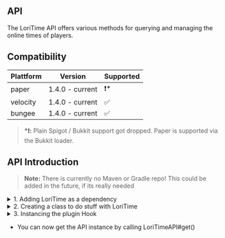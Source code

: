 ## API

The LoriTime API offers various methods for querying and managing the online times of players.

## Compatibility
| Plattform | Version         | Supported |
|-----------|-----------------|-----------|
| paper     | 1.4.0 - current | ❗*        |
| velocity  | 1.4.0 - current | ✅         |
| bungee    | 1.4.0 - current | ✅         |

> **\*❗:** Plain Spigot / Bukkit support got dropped. Paper is supported via the Bukkit loader.


## API Introduction

> **Note:** There is currently no Maven or Gradle repo! This could be added in the future, if its really needed

<details>
<summary>1. Adding LoriTime as a dependency</summary>

```yml
name: MyPlugin
version: 1.0
main: myplugin.MyPlugin
author: MaxMustermann
description: 'A plugin that hooks with the LoriTime API!'
softdepend: # or 'depend'
  - LoriTime
```

</details>

<details>
<summary>2. Creating a class to do stuff with LoriTime</summary>

```java
public class LoriTimeAPIHook {
  
    public LoriTimeAPIHook() {
        // Ready to do stuff with the API
    }

}
```

</details>

<details>
<summary>3. Instancing the plugin Hook</summary>

```java
public class MyPlugin extends JavaPlugin {
    private LoriTimeAPIHook loriTimeHook;

    @Override
    public void onEnable() {
        if (Bukkit.getPluginManager().getPlugin("LoriTime") != null) {
            this.loriTimeHook = new LoriTimeAPIHook();
        }
    }
}
```

</details>

* You can now get the API instance by calling LoriTimeAPI#get()

